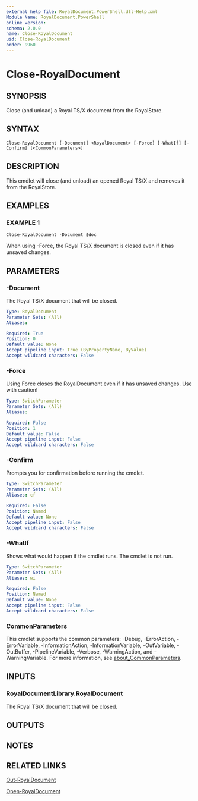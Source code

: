 ```yaml
---
external help file: RoyalDocument.PowerShell.dll-Help.xml
Module Name: RoyalDocument.PowerShell
online version:
schema: 2.0.0
name: Close-RoyalDocument
uid: Close-RoyalDocument
order: 9960
---
```


# Close-RoyalDocument

## SYNOPSIS
Close (and unload) a Royal TS/X document from the RoyalStore.

## SYNTAX

```
Close-RoyalDocument [-Document] <RoyalDocument> [-Force] [-WhatIf] [-Confirm] [<CommonParameters>]
```

## DESCRIPTION
This cmdlet will close (and unload) an opened Royal TS/X and removes it from the RoyalStore.

## EXAMPLES

### EXAMPLE 1
```
Close-RoyalDocument -Document $doc
```

When using -Force, the Royal TS/X document is closed even if it has unsaved changes.

## PARAMETERS

### -Document
The Royal TS/X document that will be closed.

```yaml
Type: RoyalDocument
Parameter Sets: (All)
Aliases:

Required: True
Position: 0
Default value: None
Accept pipeline input: True (ByPropertyName, ByValue)
Accept wildcard characters: False
```

### -Force
Using Force closes the RoyalDocument even if it has unsaved changes.
Use with caution!

```yaml
Type: SwitchParameter
Parameter Sets: (All)
Aliases:

Required: False
Position: 1
Default value: False
Accept pipeline input: False
Accept wildcard characters: False
```

### -Confirm
Prompts you for confirmation before running the cmdlet.

```yaml
Type: SwitchParameter
Parameter Sets: (All)
Aliases: cf

Required: False
Position: Named
Default value: None
Accept pipeline input: False
Accept wildcard characters: False
```

### -WhatIf
Shows what would happen if the cmdlet runs.
The cmdlet is not run.

```yaml
Type: SwitchParameter
Parameter Sets: (All)
Aliases: wi

Required: False
Position: Named
Default value: None
Accept pipeline input: False
Accept wildcard characters: False
```

### CommonParameters
This cmdlet supports the common parameters: -Debug, -ErrorAction, -ErrorVariable, -InformationAction, -InformationVariable, -OutVariable, -OutBuffer, -PipelineVariable, -Verbose, -WarningAction, and -WarningVariable. For more information, see [about_CommonParameters](http://go.microsoft.com/fwlink/?LinkID=113216).

## INPUTS

### RoyalDocumentLibrary.RoyalDocument
The Royal TS/X document that will be closed.

## OUTPUTS

## NOTES

## RELATED LINKS

[Out-RoyalDocument]()

[Open-RoyalDocument]()

